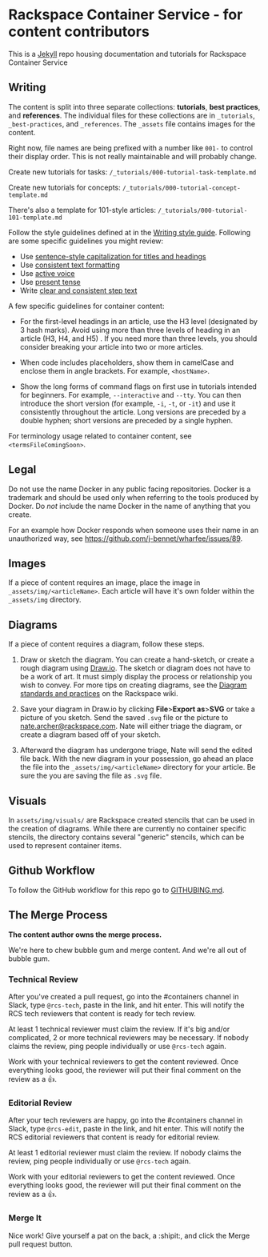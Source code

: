 # Rackspace Container Service - for content contributors

This is a [Jekyll](http://jekyllrb.com/) repo housing documentation and tutorials for Rackspace Container Service

## Writing

The content is split into three separate collections: **tutorials**, **best practices**, and **references**. The individual files for these collections are in `_tutorials`, `_best-practices`, and `_references`. The `_assets` file contains images for the content.

Right now, file names are being prefixed with a number like `001-` to control their display order. This is not really maintainable and will probably change.

Create new tutorials for tasks: `/_tutorials/000-tutorial-task-template.md`

Create new tutorials for concepts: `/_tutorials/000-tutorial-concept-template.md`

There's also a template for 101-style articles: `/_tutorials/000-tutorial-101-template.md`

Follow the style guidelines defined at in the [Writing style guide](https://one.rackspace.com/display/devdoc/Writing+style+guide). Following are some specific guidelines you might review:

- Use [sentence-style capitalization for titles and headings](https://one.rackspace.com/display/devdoc/Titles+and+headings#Titlesandheadings-Capitalizationoftitlesandheadings)
- Use [consistent text formatting](https://one.rackspace.com/display/devdoc/Text+formatting)
- Use [active voice](https://one.rackspace.com/display/devdoc/Basic+writing+guidelines#Basicwritingguidelines-Useactivevoice)
- Use [present tense](https://one.rackspace.com/display/devdoc/Basic+writing+guidelines#Basicwritingguidelines-Usepresenttense)
- Write [clear and consistent step text](https://one.rackspace.com/display/devdoc/Tasks+and+procedures)

A few specific guidelines for container content:

- For the first-level headings in an article, use the H3 level (designated by 3 hash marks). Avoid using more than three levels of heading in an article (H3, H4, and H5) . If you need more than three levels, you should consider breaking your article into two or more articles. 

- When code includes placeholders, show them in camelCase and enclose them in angle brackets. For example, `<hostName>`.

- Show the long forms of command flags on first use in tutorials intended for beginners. For example, `--interactive` and `--tty`. You can then introduce the short version (for example, `-i`, `-t`, or `-it`) and use it consistently throughout the article. Long versions are preceded by a double hyphen; short versions are preceded by a single hyphen.   
 
For terminology usage related to container content, see `<termsFileComingSoon>`.  

## Legal

Do not use the name Docker in any public facing repositories. Docker is a trademark and should be used only when referring to the tools produced by Docker. Do *not* include the name Docker in the name of anything that you create.

For an example how Docker responds when someone uses their name in an unauthorized way, see https://github.com/j-bennet/wharfee/issues/89.  

## Images

If a piece of content requires an image, place the image in `_assets/img/<articleName>`. Each article will have it's own folder within the `_assets/img` directory.

## Diagrams

If a piece of content requires a diagram, follow these steps.

1. Draw or sketch the diagram. You can create a hand-sketch, or create a rough diagram using [Draw.io](https://www.draw.io/). The sketch or diagram does not have to be a work of art. It must simply display the process or relationship you wish to convey. For more tips on creating diagrams, see the [Diagram standards and practices](https://one.rackspace.com/display/devdoc/Diagram+standards+and+practices) on the Rackspace wiki.

2. Save your diagram in Draw.io by clicking **File**>**Export as**>**SVG** or take a picture of you sketch. Send the saved `.svg` file or the picture to nate.archer@rackspace.com. Nate will either triage the diagram, or create a diagram based off of your sketch.

3. Afterward the diagram has undergone triage, Nate will send the edited file back. With the new diagram in your possession, go ahead an place the file into the `_assets/img/<articleName>` directory for your article. Be sure the you are saving the file as `.svg` file.

## Visuals

In `assets/img/visuals/` are Rackspace created stencils that can be used in the creation of diagrams.
While there are currently no container specific stencils, the directory contains several "generic" stencils,
which can be used to represent container items.

## Github Workflow

To follow the GitHub workflow for this repo go to [GITHUBING.md](GITHUBING.md).

## The Merge Process

**The content author owns the merge process.**

We're here to chew bubble gum and merge content. And we're all out of bubble gum.

### Technical Review

After you've created a pull request, go into the #containers channel in Slack, type `@rcs-tech`, paste in the link, and hit enter. This will notify the RCS tech reviewers that content is ready for tech review.

At least 1 technical reviewer must claim the review. If it's big and/or complicated, 2 or more technical reviewers may be necessary. If nobody claims the review, ping people individually or use `@rcs-tech` again.

Work with your technical reviewers to get the content reviewed. Once everything looks good, the reviewer will put their final comment on the review as a :+1:.

### Editorial Review

After your tech reviewers are happy, go into the #containers channel in Slack, type `@rcs-edit`, paste in the link, and hit enter. This will notify the RCS editorial reviewers that content is ready for editorial review.

At least 1 editorial reviewer must claim the review. If nobody claims the review, ping people individually or use `@rcs-tech` again.

Work with your editorial reviewers to get the content reviewed. Once everything looks good, the reviewer will put their final comment on the review as a :+1:.

### Merge It

Nice work! Give yourself a pat on the back, a :shipit:, and click the Merge pull request button.
